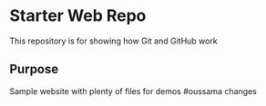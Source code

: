# Starter Web Repo

This repository is for showing how Git and GitHub work

## Purpose

Sample website with plenty of files for demos
#oussama changes 